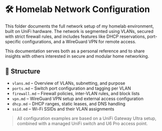 # 🛠️ Homelab Network Configuration

This folder documents the full network setup of my homelab environment, built on UniFi hardware. The network is segmented using VLANs, secured with strict firewall rules, and includes features like DHCP reservations, port-specific configurations, and a WireGuard VPN for remote access.

This documentation serves both as a personal reference and to share insights with others interested in secure and modular home networking.

## 📁 Structure

- `vlans.md` – Overview of VLANs, subnetting, and purpose
- `ports.md` – Switch port configuration and tagging per VLAN
- `firewall.md` – Firewall policies, inter-VLAN rules, and block lists
- `vpn.md` – WireGuard VPN setup and external access configuration
- `dhcp.md` – DHCP ranges, static leases, and DNS handling
- `ssid.md` – Wi-Fi SSIDs and their VLAN assignments

> All configuration examples are based on a UniFi Gateway Ultra setup, combined with a managed UniFi switch and U6 Pro access point.
